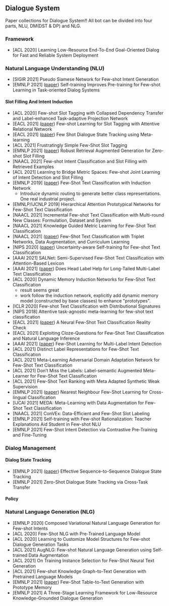 ## Dialogue System
Paper collections for Dialogue System!!
All bot can be divided into four parts, NLU, DM(DST & DP) and NLG.

### Framework
- [ACL 2020] Learning Low-Resource End-To-End Goal-Oriented Dialog for Fast and Reliable System Deployment

### Natural Language Understanding (NLU)
- [SIGIR 2021] Pseudo Siamese Network for Few-shot Intent Generation
- [EMNLP 2021] ([paper](https://arxiv.org/abs/2108.12589)) Self-training Improves Pre-training for Few-shot Learning in Task-oriented Dialog Systems

#### Slot Filling And Intent Induction
- [ACL 2020] Few-shot Slot Tagging with Collapsed Dependency Transfer and Label-enhanced Task-adaptive Projection Network
- [EACL 2021] ([paper](https://arxiv.org/abs/2103.02333)) Few-shot Learning for Slot Tagging with Attentive Relational Network
- [EACL 2021] ([paper](https://arxiv.org/abs/2101.06779)) Few Shot Dialogue State Tracking using Meta-learning
- [ACL 2021] Frustratingly Simple Few-Shot Slot Tagging
- [EMNLP 2021] ([paper](http://arxiv.org/abs/2108.13934)) Robust Retrieval Augmented Generation for Zero-shot Slot Filling
- [NAACL 2021] Few-shot Intent Classification and Slot Filling with Retrieved Examples
- [ACL 2021] Learning to Bridge Metric Spaces: Few-shot Joint Learning of Intent Detection and Slot Filling
- [EMNLP 2019] ([paper](https://arxiv.org/pdf/1902.10482.pdf)) Few-Shot Text Classification with Induction Network
    * Introduce dynamic routing to generate better class representations. One real industrial project.
- [EMNLP/IJCNLP 2019] Hierarchical Attention Prototypical Networks for Few-Shot Text Classification
- [NAACL 2021] Incremental Few-shot Text Classification with Multi-round New Classes: Formulation, Dataset and System
- [NAACL 2021] Knowledge Guided Metric Learning for Few-Shot Text Classification
- [NAACL 2021] ([paper](https://arxiv.org/abs/2103.07552)) Few-Shot Text Classification with Triplet Networks, Data Augmentation, and Curriculum Learning
- [NIPS 2020] ([paper](https://arxiv.org/pdf/2006.15315.pdf)) Uncertainty-aware Self-training for Few-shot Text Classification
- [AAAI 2021] SALNet: Semi-Supervised Few-Shot Text Classification with Attention-Based Lexicon
- [AAAI 2021] ([paper](https://arxiv.org/pdf/2101.09704.pdf)) Does Head Label Help for Long-Tailed Multi-Label Text Classification
- [ACL 2020] Dynamic Memory Induction Networks for Few-Shot Text Classification
    * result seems great
    * work follow the induction network, explicitly add dynamic memory model (constructed by base classes) to enhance "prototypes".
- [ICLR 2020] Few-shot Text Classification with Distributional Signatures
- [NIPS 2018] Attentive task-agnostic meta-learning for few-shot text classification
- [EACL 2021] ([paper](https://arxiv.org/abs/2101.12073)) A Neural Few-Shot Text Classification Reality Check
- [EACL 2021] Exploiting Cloze-Questions for Few-Shot Text Classification and Natural Language Inference
- [AAAI 2021] ([paper](https://arxiv.org/pdf/2010.05256.pdf)) Few-Shot Learning for Multi-Label Intent Detection
- [ACL 2021] Distinct Label Representations for Few-Shot Text Classification
- [ACL 2021] Meta-Learning Adversarial Domain Adaptation Network for Few-Shot Text Classification
- [ACL 2021] Don’t Miss the Labels: Label-semantic Augmented Meta-Learner for Few-Shot Text Classification
- [ACL 2021] Few-Shot Text Ranking with Meta Adapted Synthetic Weak Supervision
- [EMNLP 2021] ([paper](https://arxiv.org/abs/2109.02221)) Nearest Neighbour Few-Shot Learning for Cross-lingual Classification
- [IJCAI 2021] MEDA: Meta-Learning with Data Augmentation for Few-Shot Text Classification
- [NAACL 2021] ConVEx: Data-Efficient and Few-Shot Slot Labeling
- [EMNLP 2021] Self-training with Few-shot Rationalization: Teacher Explanations Aid Student in Few-shot NLU
- [EMNLP 2021] Few-Shot Intent Detection via Contrastive Pre-Training and Fine-Tuning

### Dialog Management
#### Dialog State Tracking
- [EMNLP 2021] ([paper](http://arxiv.org/abs/2108.13990)) Effective Sequence-to-Sequence Dialogue State Tracking
- [EMNLP 2021] Zero-Shot Dialogue State Tracking via Cross-Task Transfer 
#### Policy

### Natural Language Generation (NLG)
- [EMNLP 2020] Composed Variational Natural Language Generation for Few-shot Intents
- [ACL 2020] Few-Shot NLG with Pre-Trained Language Model
- [ACL 2020] Learning to Customize Model Structures for Few-shot Dialogue Generation Tasks
- [ACL 2021] AugNLG: Few-shot Natural Language Generation using Self-trained Data Augmentation
- [ACL 2021] On Training Instance Selection for Few-Shot Neural Text Generation
- [ACL 2021] Few-shot Knowledge Graph-to-Text Generation with Pretrained Language Models
- [EMNLP 2021] ([paper](http://arxiv.org/abs/2108.12516)) Few-Shot Table-to-Text Generation with Prototype Memory
- [EMNLP 2021] A Three-Stage Learning Framework for Low-Resource Knowledge-Grounded Dialogue Generation
